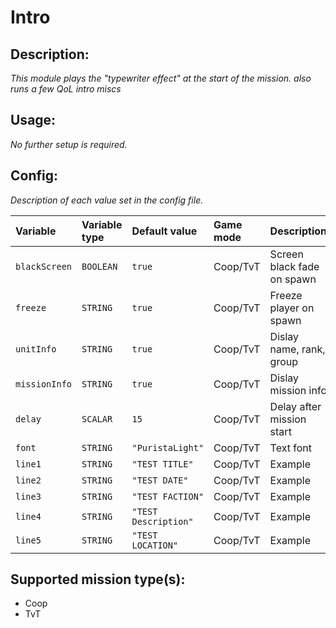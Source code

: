 # Intro
## Description:
_This module plays the "typewriter effect" at the start of the mission. also runs a few QoL intro miscs_

## Usage:
_No further setup is required._

## Config:
_Description of each value set in the config file._

| Variable      | Variable type | Default value         | Game mode  | Description                  |
|:----------    |:------------- |:-----------------     |:---------- |:---------------------------- |
| `blackScreen` | `BOOLEAN`     | `true`                | Coop/TvT   | Screen black fade on spawn   |
| `freeze`      | `STRING`      | `true`                | Coop/TvT   | Freeze player on spawn       |
| `unitInfo`    | `STRING`      | `true`                | Coop/TvT   | Dislay name, rank, group     |
| `missionInfo` | `STRING`      | `true`                | Coop/TvT   | Dislay mission info          |
| `delay`       | `SCALAR`      | `15`                  | Coop/TvT   | Delay after mission start    |
| `font`        | `STRING`      | `"PuristaLight"`      | Coop/TvT   | Text font                    |
| `line1`       | `STRING`      | `"TEST TITLE"`        | Coop/TvT   | Example                      |
| `line2`       | `STRING`      | `"TEST DATE"`         | Coop/TvT   | Example                      |
| `line3`       | `STRING`      | `"TEST FACTION"`      | Coop/TvT   | Example                      |
| `line4`       | `STRING`      | `"TEST Description"`  | Coop/TvT   | Example                      |
| `line5`       | `STRING`      | `"TEST LOCATION"`     | Coop/TvT   | Example                      |


## Supported mission type(s):
 - Coop
 - TvT
